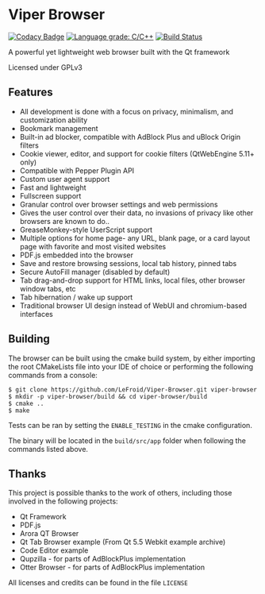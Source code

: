 # Viper Browser

[![Codacy Badge](https://api.codacy.com/project/badge/Grade/faef22a2f30e4f1cbea3b15db777cab3)](https://www.codacy.com/app/LeFroid/Viper-Browser?utm_source=github.com&amp;utm_medium=referral&amp;utm_content=LeFroid/Viper-Browser&amp;utm_campaign=Badge_Grade) [![Language grade: C/C++](https://img.shields.io/lgtm/grade/cpp/g/LeFroid/Viper-Browser.svg?logo=lgtm&logoWidth=18)](https://lgtm.com/projects/g/LeFroid/Viper-Browser/context:cpp) [![Build Status](https://github.com/LeFroid/Viper-Browser/actions/workflows/cmake.yml/badge.svg)](https://github.com/LeFroid/Viper-Browser/actions/workflows/cmake.yml) 

A powerful yet lightweight web browser built with the Qt framework

Licensed under GPLv3

## Features

*   All development is done with a focus on privacy, minimalism, and customization ability
*   Bookmark management
*   Built-in ad blocker, compatible with AdBlock Plus and uBlock Origin filters
*   Cookie viewer, editor, and support for cookie filters (QtWebEngine 5.11+ only)
*   Compatible with Pepper Plugin API
*   Custom user agent support
*   Fast and lightweight
*   Fullscreen support
*   Granular control over browser settings and web permissions
*   Gives the user control over their data, no invasions of privacy like other browsers are known to do..
*   GreaseMonkey-style UserScript support
*   Multiple options for home page- any URL, blank page, or a card layout page with favorite and most visited websites
*   PDF.js embedded into the browser
*   Save and restore browsing sessions, local tab history, pinned tabs
*   Secure AutoFill manager (disabled by default)
*   Tab drag-and-drop support for HTML links, local files, other browser window tabs, etc
*   Tab hibernation / wake up support
*   Traditional browser UI design instead of WebUI and chromium-based interfaces

## Building

The browser can be built using the cmake build system, by either importing the root CMakeLists file into your IDE of choice or performing the following commands from a console:

```console
$ git clone https://github.com/LeFroid/Viper-Browser.git viper-browser
$ mkdir -p viper-browser/build && cd viper-browser/build
$ cmake ..
$ make
```

Tests can be ran by setting the `ENABLE_TESTING` in the cmake configuration.

The binary will be located in the `build/src/app` folder when following the commands listed above.

## Thanks

This project is possible thanks to the work of others, including those involved in the following projects:

*   Qt Framework
*   PDF.js 
*   Arora QT Browser
*   Qt Tab Browser example (From Qt 5.5 Webkit example archive)
*   Code Editor example
*   Qupzilla - for parts of AdBlockPlus implementation
*   Otter Browser - for parts of AdBlockPlus implementation

All licenses and credits can be found in the file `LICENSE`
